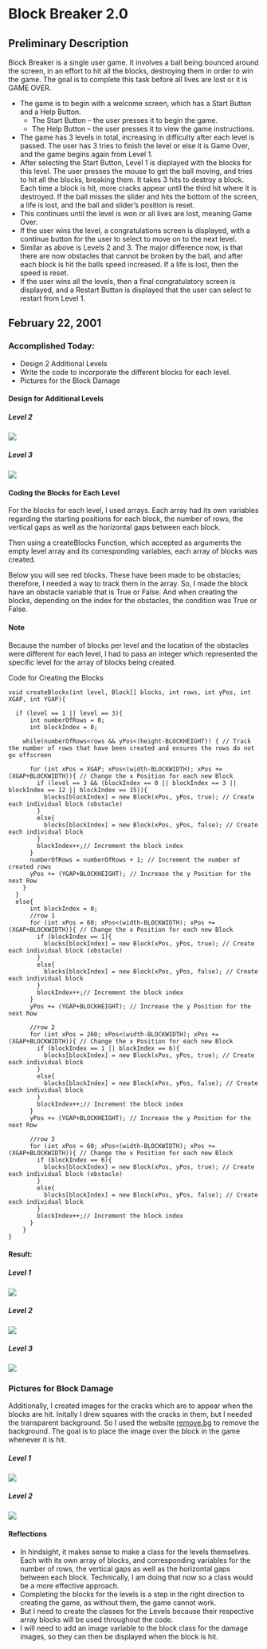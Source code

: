 # Block Breaker 2.0 
## Preliminary Description
Block Breaker is a single user game. It involves a ball being bounced around the screen, in an effort to hit all the blocks, destroying them in order to win the game.
The goal is to complete this task before all lives are lost or it is GAME OVER.
- The game is to begin with a welcome screen, which has a Start Button and a Help Button.
  - The Start Button – the user presses it to begin the game.
  - The Help Button – the user presses it to view the game instructions. 
- The game has 3 levels in total, increasing in difficulty after each level is passed. The user has 3 tries to finish the level or else it is Game Over, and the 
game begins again from Level 1. 
- After selecting the Start Button, Level 1 is displayed with the blocks for this level. The user presses the mouse to get the ball moving, and tries to hit all 
the blocks, breaking them. It takes 3 hits to destroy a block. Each time a block is hit, more cracks appear until the third hit where it is destroyed. If the ball 
misses the slider and hits the bottom of the screen, a life is lost, and the ball and slider’s position is reset.
- This continues until the level is won or all lives are lost, meaning Game Over. 
- If the user wins the level, a congratulations screen is displayed, with a continue button for the user to select to move on to the next level.
- Similar as above is Levels 2 and 3. The major difference now, is that there are now obstacles that cannot be broken by the ball, and after each block is hit the 
balls speed increased. If a life is lost, then the speed is reset.
- If the user wins all the levels, then a final congratulatory screen is displayed, and a Restart Button is displayed that the user can select to restart from Level 1. 

## February 22, 2001

### Accomplished Today:
- Design 2 Additional Levels
- Write the code to incorporate the different blocks for each level. 
- Pictures for the Block Damage

#### Design for Additional Levels

##### Level 2
![](images/Sketch1.png)
##### Level 3
![](images/Sketch2.png)

#### Coding the Blocks for Each Level
For the blocks for each level, I used arrays. Each array had its own variables regarding the starting positions for each block, the number of rows, the vertical 
gaps as well as the horizontal gaps between each block. 

Then using a createBlocks Function, which accepted as arguments the empty level array and its corresponding variables, each array of blocks was created. 

Below you will see red blocks. These have been made to be obstacles; therefore, I needed a way to track them in the array. So, I made the block have an obstacle 
variable that is True or False. And when creating the blocks, depending on the index for the obstacles, the condition was True or False. 

#### Note
Because the number of blocks per level and the location of the obstacles were different for each level, I had to pass an integer which represented the specific 
level for the array of blocks being created.

Code for Creating the Blocks
````
void createBlocks(int level, Block[] blocks, int rows, int yPos, int XGAP, int YGAP){

  if (level == 1 || level == 3){
      int numberOfRows = 0;
      int blockIndex = 0;
      
    while(numberOfRows<rows && yPos<(height-BLOCKHEIGHT)) { // Track the number of rows that have been created and ensures the rows do not go offscreen
      
      for (int xPos = XGAP; xPos<(width-BLOCKWIDTH); xPos += (XGAP+BLOCKWIDTH)){ // Change the x Position for each new Block 
        if (level == 3 && (blockIndex == 0 || blockIndex == 3 || blockIndex == 12 || blockIndex == 15)){
          blocks[blockIndex] = new Block(xPos, yPos, true); // Create each individual block (obstacle)
        }
        else{
          blocks[blockIndex] = new Block(xPos, yPos, false); // Create each individual block
        }
        blockIndex++;// Increment the block index
      }
      numberOfRows = numberOfRows + 1; // Increment the number of created rows
      yPos += (YGAP+BLOCKHEIGHT); // Increase the y Position for the next Row
    } 
  }
  else{
      int blockIndex = 0;  
      //row 1
      for (int xPos = 60; xPos<(width-BLOCKWIDTH); xPos += (XGAP+BLOCKWIDTH)){ // Change the x Position for each new Block 
        if (blockIndex == 1){
          blocks[blockIndex] = new Block(xPos, yPos, true); // Create each individual block (obstacle)
        }
        else{
          blocks[blockIndex] = new Block(xPos, yPos, false); // Create each individual block
        }
        blockIndex++;// Increment the block index
      }
      yPos += (YGAP+BLOCKHEIGHT); // Increase the y Position for the next Row
      
      //row 2
      for (int xPos = 260; xPos<(width-BLOCKWIDTH); xPos += (XGAP+BLOCKWIDTH)){ // Change the x Position for each new Block 
        if (blockIndex == 1 || blockIndex == 6){
          blocks[blockIndex] = new Block(xPos, yPos, true); // Create each individual block
        }
        else{
          blocks[blockIndex] = new Block(xPos, yPos, false); // Create each individual block
        }
        blockIndex++;// Increment the block index
      }
      yPos += (YGAP+BLOCKHEIGHT); // Increase the y Position for the next Row    
      
      //row 3
      for (int xPos = 60; xPos<(width-BLOCKWIDTH); xPos += (XGAP+BLOCKWIDTH)){ // Change the x Position for each new Block 
        if (blockIndex == 6){
          blocks[blockIndex] = new Block(xPos, yPos, true); // Create each individual block (obstacle)
        }
        else{
          blocks[blockIndex] = new Block(xPos, yPos, false); // Create each individual block
        }
        blockIndex++;// Increment the block index
      }
    }
}
````

#### Result:

##### Level 1
![](images/Level1.png)
##### Level 2
![](images/Level2.png)
##### Level 3
![](images/Level3.png)

### Pictures for Block Damage
Additionally, I created images for the cracks which are to appear when the blocks are hit. Initally I drew squares with the cracks in them, but I needed the transparent background. So I used the website [remove.bg](https://www.remove.bg/) to remove the background. The goal is to place the image over the block in the game whenever it is hit. 

##### Level 1
![](images/Damage1.png)
##### Level 2
![](images/Damage2.png)

#### Reflections
- In hindsight, it makes sense to make a class for the levels themselves. Each with its own array of blocks, and corresponding variables for the number of rows, 
the vertical gaps as well as the horizontal gaps between each block. Technically, I am doing that now so a class would be a more effective approach.
- Completing the blocks for the levels is a step in the right direction to creating the game, as without them, the game cannot work. 
- But I need to create the classes for the Levels because their respective array blocks will be used throughout the code. 
- I will need to add an image variable to the block class for the damage images, so they can then be displayed when the block is hit. 



